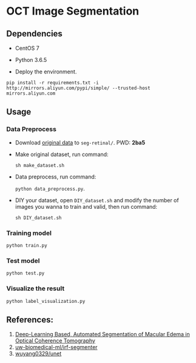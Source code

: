 # OCT Image Segmentation

## Dependencies

- CentOS 7

- Python 3.6.5

- Deploy the environment.

```shell
pip install -r requirements.txt -i http://mirrors.aliyun.com/pypi/simple/ --trusted-host mirrors.aliyun.com
```

## Usage

### Data Preprocess

- Download [original data](https://pan.baidu.com/s/1vRBgHBudaplr4RNyVieaJw) to `seg-retinal/`. PWD: **2ba5**

- Make original dataset, run command:

  `sh make_dataset.sh`
  
- Data preprocess, run command:

  `python data_preprocess.py`.
  
- DIY your dataset, open `DIY_dataset.sh` and modify the number of images you wanna to train and valid, then run command:

  `sh DIY_dataset.sh`

### Training model

```shell
python train.py
```

### Test model

```shell
python test.py
```

### Visualize the result

```shell
python label_visualization.py
```

## References:
 
1. [Deep-Learning Based, Automated Segmentation of Macular Edema in Optical Coherence Tomography](https://www.biorxiv.org/content/biorxiv/early/2017/05/09/135640.full.pdf)  
2. [uw-biomedical-ml/irf-segmenter](https://github.com/uw-biomedical-ml/irf-segmenter)  
3. [wuyang0329/unet](https://github.com/wuyang0329/unet)